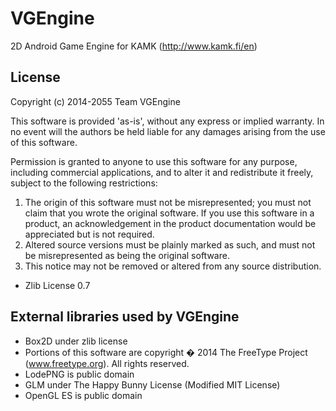 # VGEngine

2D Android Game Engine for KAMK (http://www.kamk.fi/en)

License 
-------
Copyright (c) 2014-2055 Team VGEngine

This software is provided 'as-is', without any express or implied
warranty. In no event will the authors be held liable for any damages
arising from the use of this software.

Permission is granted to anyone to use this software for any purpose,
including commercial applications, and to alter it and redistribute it
freely, subject to the following restrictions:

1. The origin of this software must not be misrepresented; you must not
   claim that you wrote the original software. If you use this software
   in a product, an acknowledgement in the product documentation would be
   appreciated but is not required.
2. Altered source versions must be plainly marked as such, and must not be
   misrepresented as being the original software.
3. This notice may not be removed or altered from any source distribution.

- Zlib License 0.7 
	
	
External libraries used by VGEngine
-----------------------------------
* Box2D under zlib license
* Portions of this software are copyright � 2014 The FreeType
    Project (www.freetype.org).  All rights reserved.
* LodePNG is public domain
* GLM under The Happy Bunny License (Modified MIT License)
* OpenGL ES is public domain


